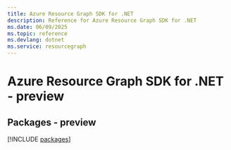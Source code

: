 ```yaml
---
title: Azure Resource Graph SDK for .NET
description: Reference for Azure Resource Graph SDK for .NET
ms.date: 06/09/2025
ms.topic: reference
ms.devlang: dotnet
ms.service: resourcegraph
---
```

# Azure Resource Graph SDK for .NET - preview
## Packages - preview
[!INCLUDE [packages](resource-graph-index.md)]